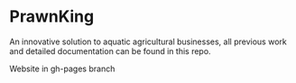 # PrawnKing

An innovative solution to aquatic agricultural businesses, all previous work and detailed documentation can be found in this repo.


Website in gh-pages branch
